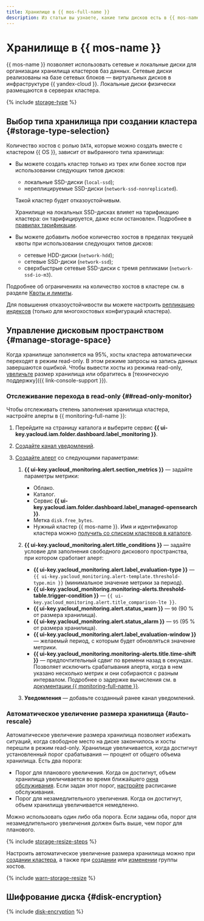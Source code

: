 ```yaml
---
title: Хранилище в {{ mos-full-name }}
description: Из статьи вы узнаете, какие типы дисков есть в {{ mos-name }} и познакомитесь с особенностями выбора типа хранилища при создании кластера.
---
```


# Хранилище в {{ mos-name }}



{{ mos-name }} позволяет использовать сетевые и локальные диски для организации хранилища кластеров баз данных. Сетевые диски реализованы на базе сетевых блоков — виртуальных дисков в инфраструктуре {{ yandex-cloud }}. Локальные диски физически размещаются в серверах кластера.

{% include [storage-type](../../_includes/mdb/mos/storage-type.md) %}

## Выбор типа хранилища при создании кластера {#storage-type-selection}

Количество хостов с ролью `DATA`, которые можно создать вместе с кластером {{ OS }}, зависит от выбранного типа хранилища:

* Вы можете создать кластер только из трех или более хостов при использовании следующих типов дисков:

    * локальные SSD-диски (`local-ssd`);
    * нереплицируемые SSD-диски (`network-ssd-nonreplicated`).
    
   Такой кластер будет отказоустойчивым.

   Хранилище на локальных SSD-дисках влияет на тарификацию кластера: он тарифицируется, даже если остановлен. Подробнее в [правилах тарификации](../pricing.md).

* Вы можете добавить любое количество хостов в пределах текущей квоты при использовании следующих типов дисков:

   * сетевые HDD-диски (`network-hdd`);
   * сетевые SSD-диски (`network-ssd`);
   * сверхбыстрые сетевые SSD-диски с тремя репликами (`network-ssd-io-m3`).

Подробнее об ограничениях на количество хостов в кластере см. в разделе [Квоты и лимиты](./limits.md).

Для повышения отказоустойчивости вы можете настроить [репликацию индексов](scalability-and-resilience.md#replication) (только для многохостовых конфигураций кластера).


## Управление дисковым пространством {#manage-storage-space}

Когда хранилище заполняется на 95%, хосты кластера автоматически переходят в режим read-only. В этом режиме запросы на запись данных завершаются ошибкой. Чтобы вывести хосты из режима read-only, [увеличьте](../operations/host-groups.md#update-host-group) размер хранилища или обратитесь в [техническую поддержку]({{ link-console-support }}).

### Отслеживание перехода в read-only {##read-only-monitor}

Чтобы отслеживать степень заполнения хранилища кластера, настройте алерты в {{ monitoring-full-name }}:

1. Перейдите на страницу каталога и выберите сервис **{{ ui-key.yacloud.iam.folder.dashboard.label_monitoring }}**.
1. [Создайте канал уведомлений](../../monitoring/operations/alert/create-channel.md).
1. [Создайте алерт](../../monitoring/operations/alert/create-alert.md) со следующими параметрами:

   1. **{{ ui-key.yacloud_monitoring.alert.section_metrics }}** — задайте параметры метрики:

      * Облако.
      * Каталог.
      * Сервис **{{ ui-key.yacloud.iam.folder.dashboard.label_managed-opensearch }}**.
      * Метка `disk.free_bytes`.
      * Нужный кластер {{ mos-name }}. Имя и идентификатор кластера можно [получить со списком кластеров в каталоге](../operations/cluster-list.md#list-clusters).

   1. **{{ ui-key.yacloud_monitoring.alert.title_conditions }}** — задайте условие для заполнения свободного дискового пространства, при котором сработает алерт:

      * **{{ ui-key.yacloud_monitoring.alert.label_evaluation-type }}** — `{{ ui-key.yacloud_monitoring.alert-template.threshold-type.min }}` (минимальное значение метрики за период).
      * **{{ ui-key.yacloud_monitoring.monitoring-alerts.threshold-table.trigger-condition }}** — `{{ ui-key.yacloud_monitoring.alert.title_comparison-lte }}`.
      * **{{ ui-key.yacloud_monitoring.alert.status_warn }}** — `90` (90 % от размера хранилища).
      * **{{ ui-key.yacloud_monitoring.alert.status_alarm }}** — `95` (95 % от размера хранилища).
      * **{{ ui-key.yacloud_monitoring.alert.label_evaluation-window }}** — желаемый период, с которым будет обновляться значение метрики.
      * **{{ ui-key.yacloud_monitoring.monitoring-alerts.title.time-shift }}** — предпочтительный сдвиг по времени назад в секундах. Позволяет исключить срабатывания алерта, когда в нем указано несколько метрик и они собираются с разным интервалом. Подробнее о задержке вычисления см. в [документации {{ monitoring-full-name }}](../../monitoring/concepts/alerting/alert.md#evaluation-delay).

   1. **Уведомления** — добавьте созданный ранее канал уведомлений.

### Автоматическое увеличение размера хранилища {#auto-rescale}

Автоматическое увеличение размера хранилища позволяет избежать ситуаций, когда свободное место на диске закончилось и хосты перешли в режим read-only. Хранилище увеличивается, когда достигнут установленный порог срабатывания — процент от общего объема хранилища. Есть два порога:

* Порог для планового увеличения. Когда он достигнут, объем хранилища увеличивается во время ближайшего [окна обслуживания](maintenance.md#maintenance-window). Если задан этот порог, [настройте](../operations/update.md#change-additional-settings) расписание обслуживания.
* Порог для незамедлительного увеличения. Когда он достигнут, объем хранилища увеличивается немедленно.

Можно использовать один либо оба порога. Если заданы оба, порог для незамедлительного увеличения должен быть выше, чем порог для планового.

{% include [storage-resize-steps](../../_includes/mdb/mos/storage-resize-steps.md) %}

Настроить автоматическое увеличение размера хранилища можно при [создании кластера](../operations/cluster-create.md), а также при [создании](../operations/host-groups.md#add-host-group) или [изменении](../operations/host-groups.md#update-host-group) группы хостов.


{% include [warn-storage-resize](../../_includes/mdb/mos/warn-storage-resize.md) %}



## Шифрование диска {#disk-encryption}

{% include [disk-encryption](../../_includes/mdb/disk-encryption.md) %}

